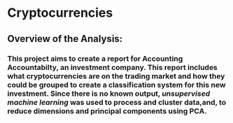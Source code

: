 # Cryptocurrencies

## Overview of the Analysis:

### This project aims to create a report for Accounting Accountabilty, an investment company. This report includes what cryptocurrencies are on the trading market and how they could be grouped to create a classification system for this new investment. Since there is no known output, *unsupervised machine learning* was used to process and cluster data,and, to reduce dimensions and principal components using PCA. 

### 